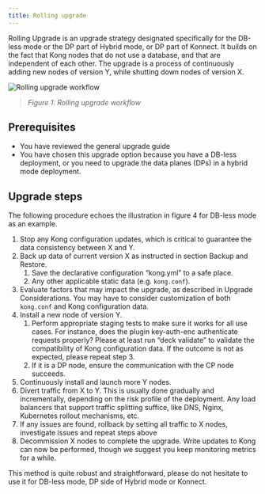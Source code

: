 ```yaml
---
title: Rolling upgrade
---
```


Rolling Upgrade is an upgrade strategy designated specifically for the DB-less mode or the DP part of Hybrid mode, or DP part of Konnect. It builds on the fact that Kong nodes that do not use a database, and that are independent of each other. The upgrade is a process of continuously adding new nodes of version Y, while shutting down nodes of version X.

![Rolling upgrade workflow](/assets/images/products/gateway/upgrade/rolling-upgrade.png)

> _Figure 1: Rolling upgrade workflow_

## Prerequisites

* You have reviewed the general upgrade guide
* You have chosen this upgrade option because you have a DB-less deployment, or you need to upgrade the data planes (DPs)
in a hybrid mode deployment. 

## Upgrade steps

The following procedure echoes the illustration in figure 4 for DB-less mode as an example.

1. Stop any Kong configuration updates, which is critical to guarantee the data consistency between X and Y.
2. Back up data of current version X as instructed in section Backup and Restore.
    1. Save the declarative configuration “kong.yml” to a safe place.
    2. Any other applicable static data (e.g. `kong.conf`).
3. Evaluate factors that may impact the upgrade, as described in Upgrade Considerations. You may have to consider customization of both `kong.conf` and Kong configuration data.
4. Install a new node of version Y.
    1. Perform appropriate staging tests to make sure it works for all use cases. For instance, does the plugin key-auth-enc authenticate requests properly? Please at least run “deck validate” to validate the compatibility of Kong configuration data. If the outcome is not as expected, please repeat step 3.
    2. If it is a DP node, ensure the communication with the CP node succeeds.
5. Continuously install and launch more Y nodes.
6. Divert traffic from X to Y. This is usually done gradually and incrementally, depending on the risk profile of the deployment.  Any load balancers that support traffic splitting suffice, like DNS, Nginx, Kubernetes rollout mechanisms, etc.
7. If any issues are found, rollback by setting all traffic to X nodes, investigate issues and repeat steps above
8. Decommission X nodes to complete the upgrade. Write updates to Kong can now be performed, though we suggest you keep monitoring metrics for a while.

This method is quite robust and straightforward, please do not hesitate to use it for DB-less mode, DP side of Hybrid mode or Konnect.
